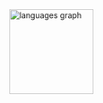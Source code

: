 <div align="left">
  <img src="https://github-readme-stats.vercel.app/api/top-langs?username=silvaleal&locale=en&hide_title=false&layout=compact&card_width=320&langs_count=5&theme=dracula&hide_border=false&order=2" height="150" alt="languages graph"  />
</div>

###
